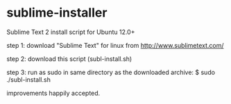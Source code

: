 sublime-installer
=================

Sublime Text 2 install script for Ubuntu 12.0+

step 1: download "Sublime Text" for linux from http://www.sublimetext.com/

step 2: download this script (subl-install.sh)

step 3: run as sudo in same directory as the downloaded archive: $ sudo ./subl-install.sh

improvements happily accepted.